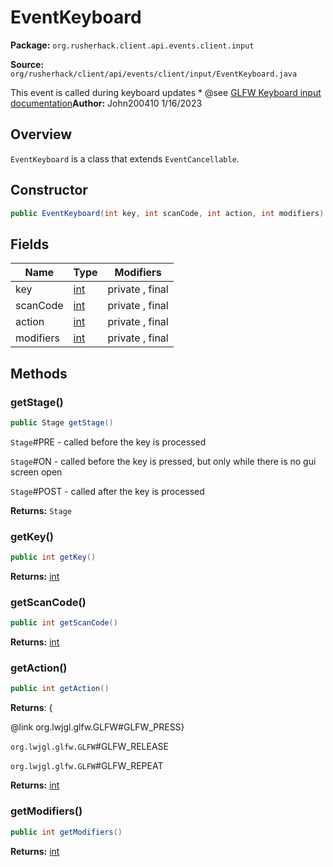 # EventKeyboard

**Package:** `org.rusherhack.client.api.events.client.input`

**Source:** `org/rusherhack/client/api/events/client/input/EventKeyboard.java`

This event is called during keyboard updates
* 
@see [GLFW Keyboard input documentation](https://www.glfw.org/docs/3.3/input_guide.html#input_keyboard)**Author:** John200410 1/16/2023



## Overview

`EventKeyboard` is a class that extends `EventCancellable`.

## Constructor

```java
public EventKeyboard(int key, int scanCode, int action, int modifiers)
```

## Fields

| Name | Type | Modifiers |
|------|------|----------|
| key | [int](https://docs.oracle.com/en/java/javase/21/docs/api/java.base/java/lang/Integer.html) | private , final |
| scanCode | [int](https://docs.oracle.com/en/java/javase/21/docs/api/java.base/java/lang/Integer.html) | private , final |
| action | [int](https://docs.oracle.com/en/java/javase/21/docs/api/java.base/java/lang/Integer.html) | private , final |
| modifiers | [int](https://docs.oracle.com/en/java/javase/21/docs/api/java.base/java/lang/Integer.html) | private , final |


## Methods

### getStage()

```java
public Stage getStage()
```

`Stage`#PRE - called before the key is processed



`Stage`#ON - called before the key is pressed, but only while there is no gui screen open



`Stage`#POST - called after the key is processed

**Returns:** `Stage`

### getKey()

```java
public int getKey()
```

**Returns:** [int](https://docs.oracle.com/en/java/javase/21/docs/api/java.base/java/lang/Integer.html)

### getScanCode()

```java
public int getScanCode()
```

**Returns:** [int](https://docs.oracle.com/en/java/javase/21/docs/api/java.base/java/lang/Integer.html)

### getAction()

```java
public int getAction()
```

**Returns**: {

@link org.lwjgl.glfw.GLFW#GLFW_PRESS}



`org.lwjgl.glfw.GLFW`#GLFW_RELEASE



`org.lwjgl.glfw.GLFW`#GLFW_REPEAT

**Returns:** [int](https://docs.oracle.com/en/java/javase/21/docs/api/java.base/java/lang/Integer.html)

### getModifiers()

```java
public int getModifiers()
```

**Returns:** [int](https://docs.oracle.com/en/java/javase/21/docs/api/java.base/java/lang/Integer.html)

